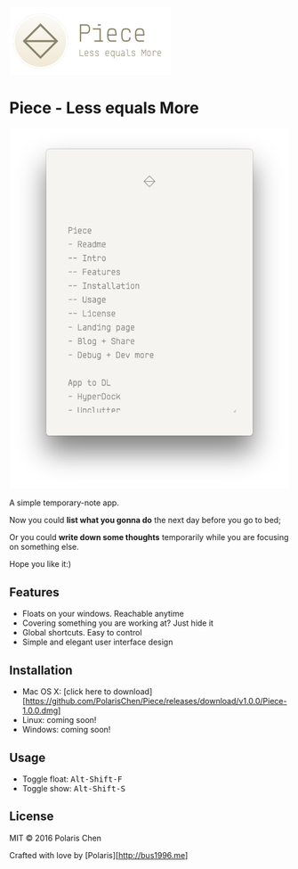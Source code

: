 ![Title](title.png)

# Piece - Less equals More

![Screenshot](screenshot.png)

A simple temporary-note app.

Now you could **list what you gonna do** the next day before you go to bed;

Or you could **write down some thoughts** temporarily while you are focusing on something else.

Hope you like it:)

## Features

- Floats on your windows. Reachable anytime
- Covering something you are working at? Just hide it
- Global shortcuts. Easy to control
- Simple and elegant user interface design

## Installation

- Mac OS X: [click here to download][https://github.com/PolarisChen/Piece/releases/download/v1.0.0/Piece-1.0.0.dmg]
- Linux: coming soon!
- Windows: coming soon!

## Usage

- Toggle float: <kbd>Alt-Shift-F</kbd>
- Toggle show: <kbd>Alt-Shift-S</kbd>

## License

MIT © 2016 Polaris Chen

Crafted with love by [Polaris][http://bus1996.me]